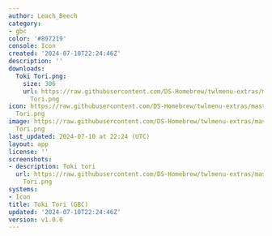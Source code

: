 ```yaml
---
author: Leach_Beech
category:
- gbc
color: '#897219'
console: Icon
created: '2024-07-10T22:24:46Z'
description: ''
downloads:
  Toki Tori.png:
    size: 306
    url: https://raw.githubusercontent.com/DS-Homebrew/twlmenu-extras/master/_nds/TWiLightMenu/icons/Toki
      Tori.png
icon: https://raw.githubusercontent.com/DS-Homebrew/twlmenu-extras/master/_nds/TWiLightMenu/icons/Toki
  Tori.png
image: https://raw.githubusercontent.com/DS-Homebrew/twlmenu-extras/master/_nds/TWiLightMenu/icons/Toki
  Tori.png
last_updated: 2024-07-10 at 22:24 (UTC)
layout: app
license: ''
screenshots:
- description: Toki tori
  url: https://raw.githubusercontent.com/DS-Homebrew/twlmenu-extras/master/_nds/TWiLightMenu/icons/Toki
    Tori.png
systems:
- Icon
title: Toki Tori (GBC)
updated: '2024-07-10T22:24:46Z'
version: v1.0.0
---
```

